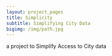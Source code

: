 ```yaml
---
layout: project_pages
title: Simplicity
subtitle: Simplifying City Data
bigimg: /img/path.jpg
---
```


a project to Simplify Access to City data
